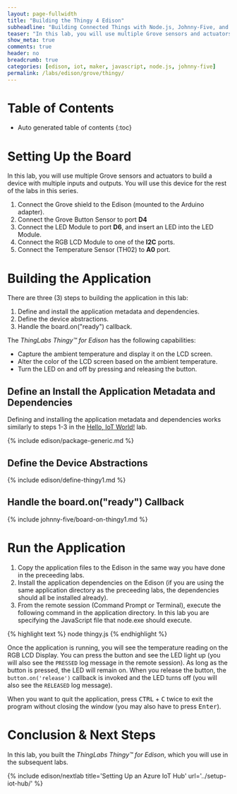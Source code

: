 ```yaml
---
layout: page-fullwidth
title: "Building the Thingy 4 Edison"
subheadline: "Building Connected Things with Node.js, Johnny-Five, and Microsoft Azure"
teaser: "In this lab, you will use multiple Grove sensors and actuators to build a device with multiple inputs and outputs. You will use this device for the rest of the labs in this series."
show_meta: true
comments: true
header: no
breadcrumb: true
categories: [edison, iot, maker, javascript, node.js, johnny-five]
permalink: /labs/edison/grove/thingy/
---
```

# Table of Contents
*  Auto generated table of contents
{:toc}

# Setting Up the Board
In this lab, you will use multiple Grove sensors and actuators to build a device with multiple inputs and outputs. You will use this device for the rest of the labs in this series.

1. Connect the Grove shield to the Edison (mounted to the Arduino adapter).
2. Connect the Grove Button Sensor to port __D4__
3. Connect the LED Module to port __D6__, and insert an LED into the LED Module. 
4. Connect the RGB LCD Module to one of the __I2C__ ports.
5. Connect the Temperature Sensor (TH02) to __A0__ port.

# Building the Application
There are three (3) steps to building the application in this lab:

1. Define and install the application metadata and dependencies.
2. Define the device abstractions.
3. Handle the board.on("ready") callback.

The _ThingLabs Thingy&trade; for Edison_ has the following capabilities:

* Capture the ambient temperature and display it on the LCD screen.
* Alter the color of the LCD screen based on the ambient temperature.
* Turn the LED on and off by pressing and releasing the button.

## Define an Install the Application Metadata and Dependencies
Defining and installing the application metadata and dependencies works similarly to steps 1-3 in the [Hello, IoT World!](../hello-iot-world/) lab.

{% include edison/package-generic.md %}

## Define the Device Abstractions
{% include edison/define-thingy1.md %}

## Handle the board.on("ready") Callback
{% include johnny-five/board-on-thingy1.md %}

# Run the Application

1. Copy the application files to the Edison in the same way you have done in the preceeding labs.
2. Install the application dependencies on the Edison (if you are using the same application directory as the preceeding labs, the dependencies should all be installed already). 
3. From the remote session (Command Prompt or Terminal), execute the following command in the application directory. In this lab you are specifying the JavaScript file that node.exe should execute.

{% highlight text %}
node thingy.js
{% endhighlight %}

Once the application is running, you will see the temperature reading on the RGB LCD Display. You can press the button and see the LED light up (you will also see the `PRESSED` log message in the remote session). As long as the button is pressed, the LED will remain on. When you release the button, the `button.on('release')` callback is invoked and the LED turns off (you will also see the `RELEASED` log message). 
  
When you want to quit the application, press <kbd>CTRL</kbd> + <kbd>C</kbd> twice to exit the program without closing the window (you may also have to press <kbd>Enter</kbd>). 

# Conclusion &amp; Next Steps
In this lab, you built the _ThingLabs Thingy&trade; for Edison_, which you will use in the subsequent labs.


{% include edison/nextlab title='Setting Up an Azure IoT Hub' url='../setup-iot-hub/' %}